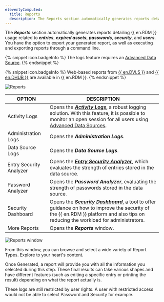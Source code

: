 ```yaml
---
eleventyComputed:
  title: Reports
  description: The Reports section automatically generates reports detailing {{ en.RDM }} usage related to entries, expired assets, passwords, security, and users. 
---
```


The ***Reports*** section automatically generates reports detailing {{ en.RDM }} usage related to ***entries***, ***expired assets***, ***passwords***, ***security***, and ***users***. You have the option to export your generated report, as well as executing and exporting reports through a command line. 

{% snippet icon.badgeInfo %} 
The logs feature requires an [Advanced Data Source](/rdm/windows/data-sources/data-sources-types/advanced-data-sources/).
{% endsnippet %}

{% snippet icon.badgeInfo %} 
Web-based reports from [{{ en.DVLS }}](/server/overview/what-is-server/) and [{{ en.DHUB }}](/hub/overview/what-is-hub/) are available in {{ en.RDM }}.
{% endsnippet %}

![Reports](https://webdevolutions.blob.core.windows.net/docs/en/rdm/windows/RDMWin6205.png)

| OPTION               | DESCRIPTION |
|----------------------|-------------|
| Activity Logs        | Opens the [***Activity Logs***](/rdm/windows/commands/reports/activity-logs/), a robust logging solution. With this feature, it is possible to monitor an open session for all users using [Advanced Data Sources](/rdm/windows/data-sources/data-sources-types/advanced-data-sources/). |
| Administration Logs  | Opens the ***Administration Logs***. |
| Data Source Logs     | Opens the ***Data Source Logs***. |
| Entry Security Analyzer | Opens the [***Entry Security Analyzer***](/rdm/windows/commands/reports/entry-security-analyzer/), which evaluates the strength of entries stored in the data source. |
| Password Analyzer    | Opens the ***Password Analyzer***, evaluating the strength of passwords stored in the data source. |
| Security Dashboard   | Opens the [***Security Dashboard***](/kb/remote-desktop-manager/knowledge-base/rdm-security-dashboard/), a tool to offer guidance on how to improve the security of the {{ en.RDM }} platform and also tips on reducing the workload for administrators. |
| More Reports         | Opens the ***Reports*** window. |

 
![Reports window](https://webdevolutions.blob.core.windows.net/docs/en/rdm/windows/RDMWin6197.png) 

From this window, you can browse and select a wide variety of Report Types. Explore to your heart's content.  

Once Generated, a report will provide you with all the information you selected during this step. These final results can take various shapes and have different features (such as editing a specific entry or printing the result) depending on what the report actually is.  

These logs are still restricted by user rights. A user with restricted access would not be able to select Password and Security for example. 


